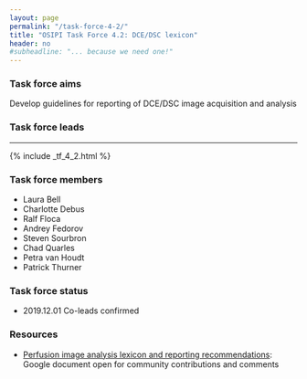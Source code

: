 ```yaml
---
layout: page
permalink: "/task-force-4-2/"
title: "OSIPI Task Force 4.2: DCE/DSC lexicon"
header: no
#subheadline: "... because we need one!"
---
```


### Task force aims

Develop guidelines for reporting of DCE/DSC image acquisition and analysis

### Task force leads
---

{% include _tf_4_2.html %}

### Task force members 

- Laura Bell
- Charlotte Debus
- Ralf Floca
- Andrey Fedorov
- Steven Sourbron
- Chad Quarles
- Petra van Houdt
- Patrick Thurner

### Task force status  

- 2019.12.01 Co-leads confirmed

### Resources

* [Perfusion image analysis lexicon and reporting recommendations](http://bit.ly/perfusion-reporting): Google document open for community contributions and comments

